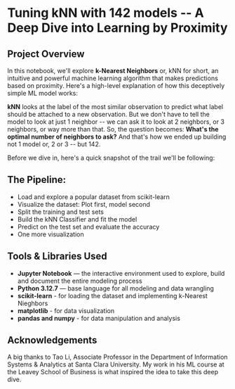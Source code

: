 # Tuning kNN with 142 models -- A Deep Dive into Learning by Proximity

## Project Overview

In this notebook, we'll explore **k-Nearest Neighbors** or, kNN for short, an intuitive and powerful machine learning algorithm that makes predictions based on proximity. Here's a high-level explanation of how this deceptively simple ML model works:

**kNN** looks at the label of the most similar observation to predict what label should be attached to a new observation. But we don't have to tell the model to look at just 1 neighbor -- we can ask it to look at 2 neighbors, or 3 neighbors, or way more than that. So, the question becomes: **What's the optimal number of neighbors to ask?** And that's how we ended up building not 1 model or, 2 or 3 -- but 142.

Before we dive in, here's a quick snapshot of the trail we'll be following:

## The Pipeline:

- Load and explore a popular dataset from scikit-learn
- Visualize the dataset: Plot first, model second
- Split the training and test sets
- Build the kNN Classifier and fit the model
- Predict on the test set and evaluate the accuracy
- One more visualization

## Tools & Libraries Used

- **Jupyter Notebook** — the interactive environment used to explore, build and document the entire modeling process   
- **Python 3.12.7** — base language for all modeling and data wrangling   
- **scikit-learn** - for loading the dataset and implementing k-Nearest Nieghbors
- **matplotlib** - for data visualization
- **pandas and numpy** - for data manipulation and analysis

## Acknowledgements

A big thanks to Tao Li, Associate Professor in the Department of Information Systems & Analytics at Santa Clara University. My work in his ML course at the Leavey School of Business is what inspired the idea to take this deep dive.
